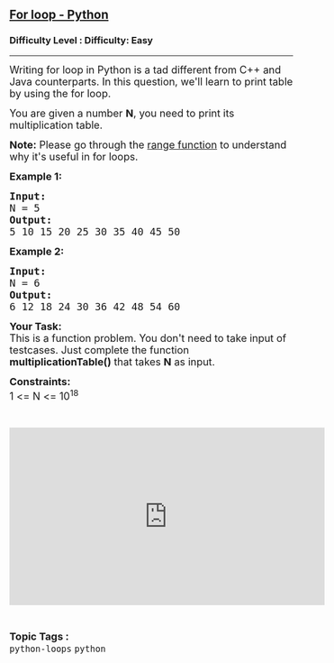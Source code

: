 <h2><a href="https://www.geeksforgeeks.org/problems/for-loop-python/1&selectedLang=python3">For loop - Python</a></h2><h3>Difficulty Level : Difficulty: Easy</h3><hr><div class="problems_problem_content__Xm_eO"><p><span style="font-size: 18px;">Writing for loop in Python is a tad different from C++ and Java counterparts. In this question, we'll learn to print table by using the for loop.</span></p>
<p><span style="font-size: 18px;">You are given a number <strong>N</strong>, you need to print its multiplication table.</span></p>
<p><span style="font-size: 18px;"><strong>Note:</strong> Please go through the <a href="https://www.geeksforgeeks.org/python-range-method/">range function</a> to understand why it's useful in for loops.</span></p>
<p><span style="font-size: 18px;"><strong>Example 1:</strong></span></p>
<pre><span style="font-size: 18px;"><strong>Input:</strong>
N = 5
<strong>Output:</strong>
5 10 15 20 25 30 35 40 45 50
</span></pre>
<p><span style="font-size: 18px;"><strong>Example 2:</strong></span></p>
<pre><span style="font-size: 18px;"><strong>Input:</strong>
N = 6
<strong>Output:</strong>
6 12 18 24 30 36 42 48 54 60</span>
</pre>
<p><span style="font-size: 18px;"><strong>Your Task:</strong><br>This is a function problem. You don't need to take input of testcases. Just complete the function <strong>multiplicationTable()</strong> that takes <strong>N</strong> as input.</span></p>
<p><span style="font-size: 18px;"><strong>Constraints:</strong><br>1 &lt;= N &lt;= 10<sup>18</sup></span></p>
<p>&nbsp;</p>
<p><iframe src="https://www.youtube.com/embed/AaoqKlYCbSk" width="560" height="315" frameborder="0"></iframe></p></div><br><p><span style=font-size:18px><strong>Topic Tags : </strong><br><code>python-loops</code>&nbsp;<code>python</code>&nbsp;